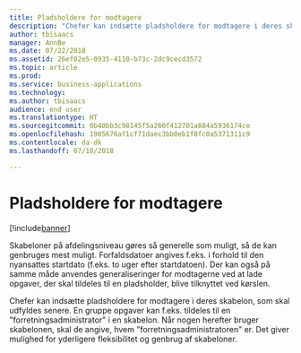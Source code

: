 ```yaml
---
title: Pladsholdere for modtagere
description: "Chefer kan indsætte pladsholdere for modtagere i deres skabelon, som skal udfyldes senere."
author: tbisaacs
manager: AnnBe
ms.date: 07/22/2018
ms.assetid: 26ef02e5-0935-4110-b73c-2dc9cecd3572
ms.topic: article
ms.prod: 
ms.service: business-applications
ms.technology: 
ms.author: tbisaacs
audience: end user
ms.translationtype: HT
ms.sourcegitcommit: 0b40bb3c98145f5a260f412701a884a5936174ce
ms.openlocfilehash: 1905676af1cf71daec3bb0eb1f8fc0a5371311c9
ms.contentlocale: da-dk
ms.lasthandoff: 07/18/2018

---
```

#  <a name="assignee-placeholders"></a>Pladsholdere for modtagere

[!include[banner](../../../includes/banner.md)]

Skabeloner på afdelingsniveau gøres så generelle som muligt, så de kan genbruges mest muligt. Forfaldsdatoer angives f.eks. i forhold til den nyansattes startdato (f.eks. to uger efter startdatoen). Der kan også på samme måde anvendes generaliseringer for modtagerne ved at lade opgaver, der skal tildeles til en pladsholder, blive tilknyttet ved kørslen.

Chefer kan indsætte pladsholdere for modtagere i deres skabelon, som skal udfyldes senere. En gruppe opgaver kan f.eks. tildeles til en "forretningsadministrator" i en skabelon. Når nogen herefter bruger skabelonen, skal de angive, hvem "forretningsadministratoren" er. Det giver mulighed for yderligere fleksibilitet og genbrug af skabeloner.

<!--
# Who uses this feature
All customers
# License required
Talent license 
# Development status
In development
# Target timeframe
Public Preview: July
-->

